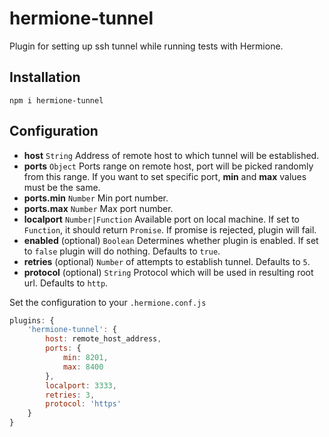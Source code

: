 # hermione-tunnel

Plugin for setting up ssh tunnel while running tests with Hermione.

## Installation

`npm i hermione-tunnel`

## Configuration

- __host__ `String` Address of remote host to which tunnel will be established.
- __ports__ `Object` Ports range on remote host, port will be picked randomly from this range. If you want to set specific port, __min__ and __max__ values must be the same.
- __ports.min__ `Number` Min port number.
- __ports.max__ `Number` Max port number.
- __localport__ `Number|Function` Available port on local machine. If set to `Function`, it should return `Promise`. If promise is rejected, plugin will fail.
- __enabled__ (optional) `Boolean` Determines whether plugin is enabled. If set to `false` plugin will do nothing. Defaults to `true`.
- __retries__ (optional) `Number` of attempts to establish tunnel. Defaults to `5`.
- __protocol__ (optional) `String` Protocol which will be used in resulting root url. Defaults to `http`.

Set the configuration to your `.hermione.conf.js`

```javascript
plugins: {
    'hermione-tunnel': {
        host: remote_host_address,
        ports: {
            min: 8201,
            max: 8400
        },
        localport: 3333,
        retries: 3,
        protocol: 'https'
    }
}
```
